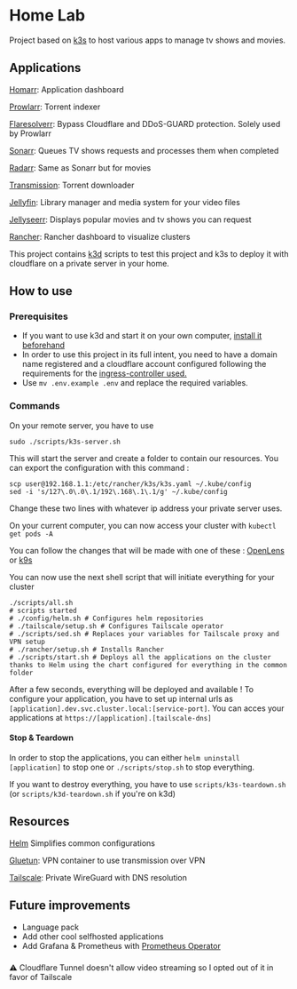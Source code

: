 # Home Lab

Project based on [k3s](https://k3s.io/) to host various apps to manage tv shows and movies.

## Applications

[Homarr](https://github.com/ajnart/homarr): Application dashboard

[Prowlarr](https://github.com/Prowlarr/Prowlarr): Torrent indexer

[Flaresolverr](https://github.com/FlareSolverr/FlareSolverr): Bypass Cloudflare and DDoS-GUARD protection. Solely used by Prowlarr

[Sonarr](https://github.com/Sonarr/sonarr): Queues TV shows requests and processes them when completed

[Radarr](https://github.com/Radarr/radarr): Same as Sonarr but for movies

[Transmission](https://github.com/transmission/transmission): Torrent downloader

[Jellyfin](https://github.com/jellyfin/jellyfin): Library manager and media system for your video files

[Jellyseerr](https://github.com/Fallenbagel/jellyseerr): Displays popular movies and tv shows you can request

[Rancher](https://github.com/rancher/dashboard): Rancher dashboard to visualize clusters

This project contains [k3d](https://k3d.io/v5.6.0/) scripts to test this project and k3s to deploy it with cloudflare on a private server in your home.

## How to use

### Prerequisites

- If you want to use k3d and start it on your own computer, [install it beforehand](https://k3d.io/v5.6.0/#releases)
- In order to use this project in its full intent, you need to have a domain name registered and a cloudflare account configured following the requirements for the [ingress-controller used.](https://github.com/STRRL/cloudflare-tunnel-ingress-controller/blob/master/README.md)
- Use `mv .env.example .env` and replace the required variables.

### Commands
On your remote server, you have to use
```shell
sudo ./scripts/k3s-server.sh
```
This will start the server and create a folder to contain our resources.
You can export the configuration with this command :
```shell
scp user@192.168.1.1:/etc/rancher/k3s/k3s.yaml ~/.kube/config
sed -i 's/127\.0\.0\.1/192\.168\.1\.1/g' ~/.kube/config
```
Change these two lines with whatever ip address your private server uses.

On your current computer, you can now access your cluster with `kubectl get pods -A`

You can follow the changes that will be made with one of these : [OpenLens](https://github.com/MuhammedKalkan/OpenLens) or [k9s](https://k9scli.io/)

You can now use the next shell script that will initiate everything for your cluster
```shell
./scripts/all.sh
# scripts started
# ./config/helm.sh # Configures helm repositories
# ./tailscale/setup.sh # Configures Tailscale operator
# ./scripts/sed.sh # Replaces your variables for Tailscale proxy and VPN setup
# ./rancher/setup.sh # Installs Rancher
# ./scripts/start.sh # Deploys all the applications on the cluster thanks to Helm using the chart configured for everything in the common folder

```

After a few seconds, everything will be deployed and available !
To configure your application, you have to set up internal urls as `[application].dev.svc.cluster.local:[service-port]`.
You can acces your applications at `https://[application].[tailscale-dns]`

#### Stop & Teardown
In order to stop the applications, you can either `helm uninstall [application]` to stop one or `./scripts/stop.sh` to stop everything.

If you want to destroy everything, you have to use `scripts/k3s-teardown.sh` (or `scripts/k3d-teardown.sh` if you're on k3d)


## Resources

[Helm](https://helm.sh/) Simplifies common configurations

[Gluetun](https://github.com/qdm12/gluetun): VPN container to use transmission over VPN

[Tailscale](https://github.com/tailscale/tailscale): Private WireGuard with DNS resolution

## Future improvements

- Language pack
- Add other cool selfhosted applications
- Add Grafana & Prometheus with [Prometheus Operator](https://prometheus-operator.dev/)

###
:warning: Cloudflare Tunnel doesn't allow video streaming so I opted out of it in favor of Tailscale